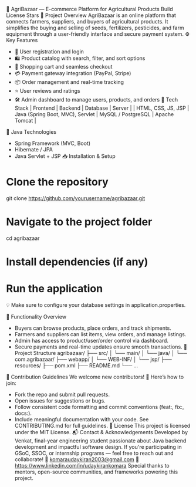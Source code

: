 🌾 AgriBazaar — E-commerce Platform for Agricultural Products
Build License Stars
📖 Project Overview
AgriBazaar is an online platform that connects farmers, suppliers, and buyers of agricultural products. It simplifies the buying and selling of seeds, fertilizers, pesticides, and farm equipment through a user-friendly interface and secure payment system.
⚙️ Key Features
- 👤 User registration and login
- 🛍️ Product catalog with search, filter, and sort options
- 🛒 Shopping cart and seamless checkout
- 💳 Payment gateway integration (PayPal, Stripe)
- 📦 Order management and real-time tracking
- ⭐ User reviews and ratings
- 🛠️ Admin dashboard to manage users, products, and orders
🧰 Tech Stack
| Frontend | Backend | Database | Server | 
| HTML, CSS, JS, JSP | Java (Spring Boot, MVC), Servlet | MySQL / PostgreSQL | Apache Tomcat | 


🧪 Java Technologies
- Spring Framework (MVC, Boot)
- Hibernate / JPA
- Java Servlet + JSP
📥 Installation & Setup
# Clone the repository
git clone https://github.com/yourusername/agribazaar.git

# Navigate to the project folder
cd agribazaar

# Install dependencies (if any)
<your commands>

# Run the application
<your commands>


💡 Make sure to configure your database settings in application.properties.

🎯 Functionality Overview
- Buyers can browse products, place orders, and track shipments.
- Farmers and suppliers can list items, view orders, and manage listings.
- Admin has access to product/user/order control via dashboard.
- Secure payments and real-time updates ensure smooth transactions.
📂 Project Structure
agribazaar/
├── src/
│   └── main/
│       └── java/
│           └── com.agribazaar/
├── webapp/
│   └── WEB-INF/
│       └── jsp/
├── resources/
├── pom.xml
├── README.md
└── ...


🤝 Contribution Guidelines
We welcome new contributors! 🌟
Here’s how to join:
- Fork the repo and submit pull requests.
- Open issues for suggestions or bugs.
- Follow consistent code formatting and commit conventions (feat:, fix:, docs:).
- Include meaningful documentation with your code.
See CONTRIBUTING.md for full guidelines.
📄 License
This project is licensed under the MIT License.
📬 Contact & Acknowledgements
Developed by Venkat, final-year engineering student passionate about Java backend development and impactful software design.
If you're participating in GSoC, SSOC, or internship programs — feel free to reach out and collaborate!
📧 komaraudaykiran2003@gmail.com
🔗 https://www.linkedin.com/in/udaykirankomara
Special thanks to mentors, open-source communities, and frameworks powering this project.



